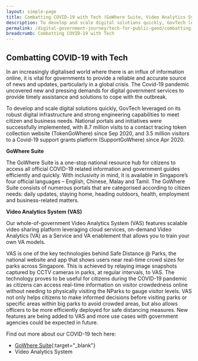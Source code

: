 ```yaml
---
layout: simple-page
title: Combatting COVID-19 with Tech (GoWhere Suite, Video Analytics System)
description: To develop and scale digital solutions quickly, GovTech leveraged on its robust digital infrastructure and strong engineering capabilities to meet citizen and business needs.
permalink: /digital-government-journey/tech-for-public-good/combatting-covid19-with-tech
breadcrumb: Combatting COVID-19 with Tech 
---
```


## Combatting COVID-19 with Tech

In an increasingly digitalised world where there is an influx of information online, it is vital for governments to provide a reliable and accurate source of news and updates, particularly in a global crisis. The Covid-19 pandemic uncovered new and pressing demands for digital government services to provide timely assistance and solutions to cope with the outbreak.

To develop and scale digital solutions quickly, GovTech leveraged on its robust digital infrastructure and strong engineering capabilities to meet citizen and business needs. National portals and initiatives were successfully implemented, with 8.7 million visits to a contact tracing token collection website (TokenGoWhere) since Sep 2020, and 3.5 million visitors to a Covid-19 support grants platform (SupportGoWhere) since Apr 2020.

**GoWhere Suite**

The GoWhere Suite is a one-stop national resource hub for citizens to access all official COVID-19 related information and government guides efficiently and quickly. With inclusivity in mind, it is available in Singapore’s four official languages – English, Chinese, Malay and Tamil. The GoWhere Suite consists of numerous portals that are categorised according to citizen needs: daily updates, staying home, heading outdoors, health, employment and business-related matters.

**Video Analytics System (VAS)**

Our whole-of-government Video Analytics System (VAS) features scalable video sharing platform leveraging cloud services, on-demand Video Analytics (VA) as a Service and VA enablement that allows you to train your own VA models.

VAS is one of the key technologies behind Safe Distance @ Parks, the national website and app that shows users near real-time crowd sizes for parks across Singapore. This is achieved by relaying image snapshots captured by CCTV cameras in parks, at regular intervals, to VAS. The technology proves to be useful for citizens during the COVID-19 pandemic as citizens can access real-time information on visitor crowdedness online without needing to physically visiting the NParks to gauge visitor levels. VAS not only helps citizens to make informed decisions before visiting parks or specific areas within big parks to avoid crowded areas, but also allows officers to be more efficiently deployed for safe distancing measures. New features are being added to VAS and more use cases with government agencies could be expected in future.

Find out more about our COVID-19 tech here:
* [GoWhere Suite](https://www.developer.tech.gov.sg/technologies/digital-solutions-to-address-covid-19/gowhere-suite){:target="_blank"}
*	Video Analytics System
